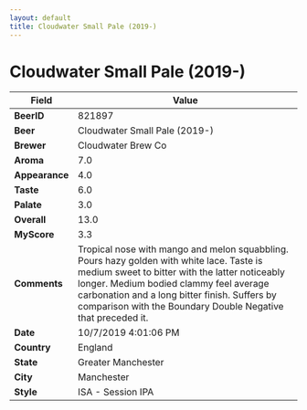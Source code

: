 ```yaml
---
layout: default
title: Cloudwater Small Pale (2019-)
---
```


# Cloudwater Small Pale (2019-)

| Field         | Value     |
|---------------|-----------|
| **BeerID** | 821897 |
| **Beer** | Cloudwater Small Pale (2019-) |
| **Brewer** | Cloudwater Brew Co |
| **Aroma** | 7.0 |
| **Appearance** | 4.0 |
| **Taste** | 6.0 |
| **Palate** | 3.0 |
| **Overall** | 13.0 |
| **MyScore** | 3.3 |
| **Comments** | Tropical nose with mango and melon squabbling. Pours hazy golden with white lace. Taste is medium sweet to bitter with the latter noticeably longer. Medium bodied clammy feel average carbonation and a long bitter finish. Suffers by comparison with the Boundary Double Negative that preceded it. |
| **Date** | 10/7/2019 4:01:06 PM |
| **Country** | England |
| **State** | Greater Manchester |
| **City** | Manchester |
| **Style** | ISA - Session IPA |
